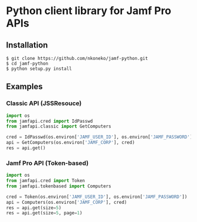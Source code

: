 Python client library for Jamf Pro APIs
========================================

Installation
--------------

```
$ git clone https://github.com/nkoneko/jamf-python.git
$ cd jamf-python
$ python setup.py install
```

Examples
---------------

### Classic API (JSSResouce)

```python
import os
from jamfapi.cred import IdPasswd
from jamfapi.classic import GetComputers

cred = IdPasswd(os.environ['JAMF_USER_ID'], os.environ['JAMF_PASSWORD'])
api = GetComputers(os.environ['JAMF_CORP'], cred)
res = api.get()
```


### Jamf Pro API (Token-based)

```python
import os
from jamfapi.cred import Token
from jamfapi.tokenbased import Computers

cred = Token(os.environ['JAMF_USER_ID'], os.environ['JAMF_PASSWORD'])
api = Computers(os.environ['JAMF_CORP'], cred)
res = api.get(size=5)
res = api.get(size=5, page=1)
```
